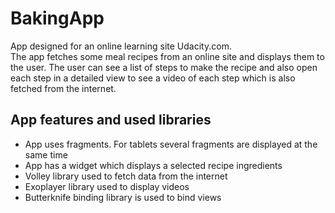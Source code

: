 # BakingApp
App designed for an online learning site Udacity.com.<br />
The app fetches some meal recipes from an online site and displays them to the user. The user can see a list of steps to make the recipe and also open each step in a detailed view to see a video of each step which is also fetched from the internet.
## App features and used libraries
* App uses fragments. For tablets several fragments are displayed at the same time
* App has a widget which displays a selected recipe ingredients
* Volley library used to fetch data from the internet
* Exoplayer library used to display videos
* Butterknife binding library is used to bind views
